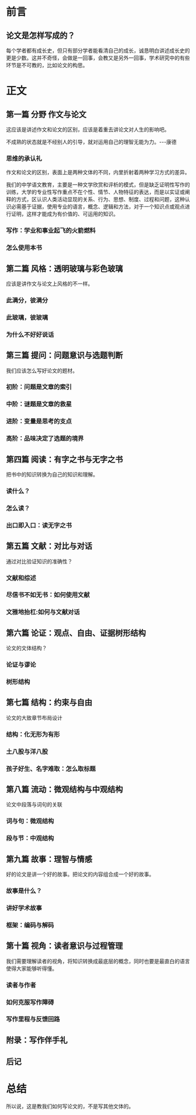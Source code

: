 # 前言

## 论文是怎样写成的？

每个学者都有成长史，但只有部分学者能看清自己的成长，诚恳明白讲述成长史的更是少数。这并不奇怪，会做是一回事，会教又是另外一回事，学术研究中的有些环节是不可教的，比如论文的构思。

# 正文

## 第一篇 分野 作文与论文

这应该是讲述作文和论文的区别，应该是着重去讲论文对人生的影响吧。

不成熟的状态就是不经别人的引导，就对运用自己的理智无能为力。---康德

### 思维的承认礼

作文和论文的区别，表面上是两种文体的不同，内里折射着两种学习方式的差异。

我们的中学语文教育，主要是一种文学欣赏和评析的模式，但是缺乏证明性写作的训练，大学的专业性写作重点不在个性、情节、人物特征的表达，而是以实证或阐释的方式，区认识人类活动显现的关系、行为、思想、制度、过程和问题，这种认识必需基于证据，使用专业的语言，概念、逻辑和方法，对于一个知识点或观点进行证明，这样才能成为有价值的、可运用的知识。

### 写作：学业和事业起飞的火箭燃料

### 怎么使用本书

## 第二篇 风格：透明玻璃与彩色玻璃

应该是讲作文与论文上风格的不一样。

### 此满分，彼满分

### 此玻璃，彼玻璃

### 为什么不好好说话

## 第三篇 提问：问题意识与选题判断

我们应该怎么写好论文的题材。

### 初阶：问题是文章的索引

### 中阶：谜题是文章的救星

### 进阶：变量是思考的支点

### 高阶：品味决定了选题的境界

## 第四篇 阅读：有字之书与无字之书

把书中的知识转换为自己的知识和理解。

### 读什么？

### 怎么读？

### 出口即入口：读无字之书

## 第五篇 文献：对比与对话

通过对比验证知识的准确性？

### 文献和综述

### 尽信书不如无书：如何使用文献

### 文雅地抬杠:如何与文献对话

## 第六篇 论证：观点、自由、证据树形结构

论文的文体结构？

### 论证与谬论

### 树形结构

## 第七篇 结构：约束与自由

论文的大致章节布局设计

### 结构：化无形为有形

### 土八股与洋八股

### 孩子好生、名字难取：怎么取标题

## 第八篇 流动：微观结构与中观结构

论文中段落与词句的关联

### 词与句：微观结构

### 段与节：中观结构

## 第九篇 故事：理智与情感

好的论文是讲一个好的故事。把论文的内容组合成一个好的故事。

### 故事是什么？

### 讲好学术故事

### 框架：编码与解码

## 第十篇 视角：读者意识与过程管理

我们需要理解读者的视角，将知识转换成最底层的概念，同时也要是最直白的语言使得大家能够听得懂。

### 读者与作者

### 如何克服写作障碍

### 写作里程与反馈回路

## 附录：写作伴手礼

## 后记



# 总结

所以说，这是教我们如何写论文的，不是写其他文体的。

